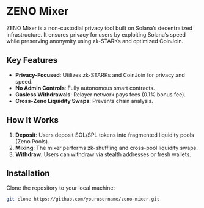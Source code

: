 # ZENO Mixer

ZENO Mixer is a non-custodial privacy tool built on Solana’s decentralized infrastructure. It ensures privacy for users by exploiting Solana’s speed while preserving anonymity using zk-STARKs and optimized CoinJoin.

## Key Features

- **Privacy-Focused**: Utilizes zk-STARKs and CoinJoin for privacy and speed.
- **No Admin Controls**: Fully autonomous smart contracts.
- **Gasless Withdrawals**: Relayer network pays fees (0.1% bonus fee).
- **Cross-Zeno Liquidity Swaps**: Prevents chain analysis.

## How It Works

1. **Deposit**: Users deposit SOL/SPL tokens into fragmented liquidity pools (Zeno Pools).
2. **Mixing**: The mixer performs zk-shuffling and cross-pool liquidity swaps.
3. **Withdraw**: Users can withdraw via stealth addresses or fresh wallets.

## Installation

Clone the repository to your local machine:

```bash
git clone https://github.com/yourusername/zeno-mixer.git
